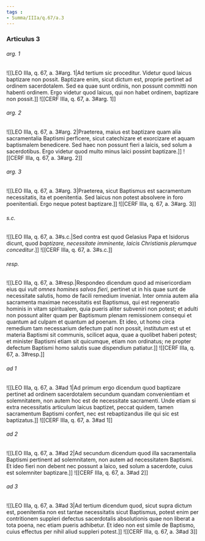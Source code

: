 ```yaml
---
tags : 
- Summa/IIIa/q.67/a.3
---
```


### Articulus 3

###### arg. 1
![[LEO IIIa, q. 67, a. 3#arg. 1|Ad tertium sic proceditur. Videtur quod laicus baptizare non possit. Baptizare enim, sicut dictum est, proprie pertinet ad ordinem sacerdotalem. Sed ea quae sunt ordinis, non possunt committi non habenti ordinem. Ergo videtur quod laicus, qui non habet ordinem, baptizare non possit.]]
![[CERF IIIa, q. 67, a. 3#arg. 1]]

###### arg. 2
![[LEO IIIa, q. 67, a. 3#arg. 2|Praeterea, maius est baptizare quam alia sacramentalia Baptismi perficere, sicut catechizare et exorcizare et aquam baptismalem benedicere. Sed haec non possunt fieri a laicis, sed solum a sacerdotibus. Ergo videtur quod multo minus laici possint baptizare.]]
![[CERF IIIa, q. 67, a. 3#arg. 2]]

###### arg. 3
![[LEO IIIa, q. 67, a. 3#arg. 3|Praeterea, sicut Baptismus est sacramentum necessitatis, ita et poenitentia. Sed laicus non potest absolvere in foro poenitentiali. Ergo neque potest baptizare.]]
![[CERF IIIa, q. 67, a. 3#arg. 3]]

###### s.c.
![[LEO IIIa, q. 67, a. 3#s.c.|Sed contra est quod Gelasius Papa et Isidorus dicunt, quod *baptizare, necessitate imminente, laicis Christianis plerumque conceditur*.]]
![[CERF IIIa, q. 67, a. 3#s.c.]]

###### resp.
![[LEO IIIa, q. 67, a. 3#resp.|Respondeo dicendum quod ad misericordiam eius qui *vult omnes homines salvos fieri*, pertinet ut in his quae sunt de necessitate salutis, homo de facili remedium inveniat. Inter omnia autem alia sacramenta maximae necessitatis est Baptismus, qui est regeneratio hominis in vitam spiritualem, quia pueris aliter subveniri non potest; et adulti non possunt aliter quam per Baptismum plenam remissionem consequi et quantum ad culpam et quantum ad poenam. Et ideo, ut homo circa remedium tam necessarium defectum pati non possit, institutum est ut et materia Baptismi sit communis, scilicet aqua, quae a quolibet haberi potest; et minister Baptismi etiam sit quicumque, etiam non ordinatus; ne propter defectum Baptismi homo salutis suae dispendium patiatur.]]
![[CERF IIIa, q. 67, a. 3#resp.]]

###### ad 1
![[LEO IIIa, q. 67, a. 3#ad 1|Ad primum ergo dicendum quod baptizare pertinet ad ordinem sacerdotalem secundum quandam convenientiam et solemnitatem, non autem hoc est de necessitate sacramenti. Unde etiam si extra necessitatis articulum laicus baptizet, peccat quidem, tamen sacramentum Baptismi confert, nec est rebaptizandus ille qui sic est baptizatus.]]
![[CERF IIIa, q. 67, a. 3#ad 1]]

###### ad 2
![[LEO IIIa, q. 67, a. 3#ad 2|Ad secundum dicendum quod illa sacramentalia Baptismi pertinent ad solemnitatem, non autem ad necessitatem Baptismi. Et ideo fieri non debent nec possunt a laico, sed solum a sacerdote, cuius est solemniter baptizare.]]
![[CERF IIIa, q. 67, a. 3#ad 2]]

###### ad 3
![[LEO IIIa, q. 67, a. 3#ad 3|Ad tertium dicendum quod, sicut supra dictum est, poenitentia non est tantae necessitatis sicut Baptismus, potest enim per contritionem suppleri defectus sacerdotalis absolutionis quae non liberat a tota poena, nec etiam pueris adhibetur. Et ideo non est simile de Baptismo, cuius effectus per nihil aliud suppleri potest.]]
![[CERF IIIa, q. 67, a. 3#ad 3]]

